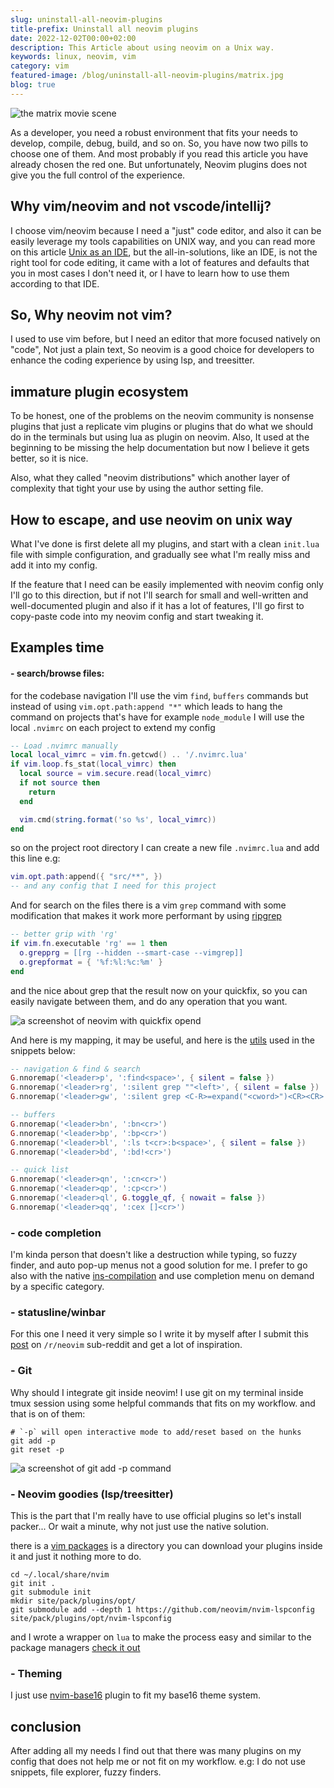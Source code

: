 ```yaml
---
slug: uninstall-all-neovim-plugins
title-prefix: Uninstall all neovim plugins
date: 2022-12-02T00:00+02:00
description: This Article about using neovim on a Unix way.
keywords: linux, neovim, vim
category: vim
featured-image: /blog/uninstall-all-neovim-plugins/matrix.jpg
blog: true
---
```


![the matrix movie scene](/blog/uninstall-all-neovim-plugins/matrix.jpg)

As a developer, you need a robust environment that fits your needs to develop,
compile, debug, build, and so on. So, you have now two pills to choose one of
them. And most probably if you read this article you have already chosen the
red one. But unfortunately, Neovim plugins does not give you the full control of
the experience.

## Why vim/neovim and not vscode/intellij?

I choose vim/neovim because I need a "just" code editor, and also it can be
easily leverage my tools capabilities on UNIX way, and you can read more on
this article [Unix as an IDE](https://blog.sanctum.geek.nz/series/unix-as-ide/),
but the all-in-solutions, like an IDE, is not the right tool for code editing,
it came with a lot of features and defaults that you in most cases I don't need
it, or I have to learn how to use them according to that IDE.

## So, Why neovim not vim?

I used to use vim before, but I need an editor that more focused natively on
"code", Not just a plain text, So neovim is a good choice for developers to
enhance the coding experience by using lsp, and treesitter.

## immature plugin ecosystem

To be honest, one of the problems on the neovim community is nonsense plugins
that just a replicate vim plugins or plugins that do what we should do in the
terminals but using lua as plugin on neovim. Also, It used at the beginning to be
missing the help documentation but now I believe it gets better, so it is nice.

Also, what they called "neovim distributions" which another layer of complexity
that tight your use by using the author setting file.

## How to escape, and use neovim on unix way

What I've done is first delete all my plugins, and start with a clean
`init.lua` file with simple configuration, and gradually see what I'm really
miss and add it into my config.

If the feature that I need can be easily implemented with neovim config only
I'll go to this direction, but if not I'll search for small and well-written and
well-documented plugin and also if it has a lot of features, I'll go first to
copy-paste code into my neovim config and start tweaking it.

## Examples time

#### - search/browse files:

for the codebase navigation I'll use the vim `find`, `buffers` commands but
instead of using `vim.opt.path:append "*"` which leads to hang the command on
projects that's have for example `node_module` I will use the local `.nvimrc` on
each project to extend my config

```lua
-- Load .nvimrc manually
local local_vimrc = vim.fn.getcwd() .. '/.nvimrc.lua'
if vim.loop.fs_stat(local_vimrc) then
  local source = vim.secure.read(local_vimrc)
  if not source then
    return
  end

  vim.cmd(string.format('so %s', local_vimrc))
end
```

so on the project root directory I can create a new file `.nvimrc.lua` and add
this line e.g:

```lua
vim.opt.path:append({ "src/**", })
-- and any config that I need for this project
```

And for search on the files there is a vim `grep` command with some modification
that makes it work more performant by using [ripgrep](/blog/my-terminal-became-more-rusty/#ripgrep)

```lua
-- better grip with 'rg'
if vim.fn.executable 'rg' == 1 then
  o.grepprg = [[rg --hidden --smart-case --vimgrep]]
  o.grepformat = { '%f:%l:%c:%m' }
end
```

and the nice about grep that the result now on your quickfix, so you can easily
navigate between them, and do any operation that you want.

![a screenshot of neovim with quickfix opend](/blog/uninstall-all-neovim-plugins/quickfix-vim-screenshot.jpg)

And here is my mapping, it may be useful, and here is the [utils](https://github.com/22mahmoud/nvim/blob/master/lua/ma/utils.lua) used in the
snippets below:

```lua
-- navigation & find & search
G.nnoremap('<leader>p', ':find<space>', { silent = false })
G.nnoremap('<leader>rg', ':silent grep ""<left>', { silent = false })
G.nnoremap('<leader>gw', ':silent grep <C-R>=expand("<cword>")<CR><CR>')

-- buffers
G.nnoremap('<leader>bn', ':bn<cr>')
G.nnoremap('<leader>bp', ':bp<cr>')
G.nnoremap('<leader>bl', ':ls t<cr>:b<space>', { silent = false })
G.nnoremap('<leader>bd', ':bd!<cr>')

-- quick list
G.nnoremap('<leader>qn', ':cn<cr>')
G.nnoremap('<leader>qp', ':cp<cr>')
G.nnoremap('<leader>ql', G.toggle_qf, { nowait = false })
G.nnoremap('<leader>qq', ':cex []<cr>')
```

### - code completion

I'm kinda person that doesn't like a destruction while typing, so fuzzy
finder, and auto pop-up menus not a good solution for me. I prefer to go also
with the native [ins-compilation](https://neovim.io/doc/user/insert.html#ins-completion) and use completion menu on demand by a specific
category.

### - statusline/winbar

For this one I need it very simple so I write it by myself after I submit this
[post](https://old.reddit.com/r/neovim/comments/q3jur8/please_share_your_statusline_config_lua_no/)
on `/r/neovim` sub-reddit and get a lot of inspiration.

### - Git

Why should I integrate git inside neovim! I use git on my terminal inside tmux
session using some helpful commands that fits on my workflow. and that is on of
them:

```shell
# `-p` will open interactive mode to add/reset based on the hunks
git add -p
git reset -p
```

![a screenshot of `git add -p` command](/blog/uninstall-all-neovim-plugins/hunks-screenshot.jpg)

### - Neovim goodies (lsp/treesitter)

This is the part that I'm really have to use official plugins so let's install
packer... Or wait a minute, why not just use the native solution.

there is a [vim packages](https://neovim.io/doc/user/repeat.html#packages) is a
directory you can download your plugins inside it and just it nothing more to
do.

```shell
cd ~/.local/share/nvim
git init .
git submodule init
mkdir site/pack/plugins/opt/
git submodule add --depth 1 https://github.com/neovim/nvim-lspconfig site/pack/plugins/opt/nvim-lspconfig
```

and I wrote a wrapper on `lua` to make the process easy and similar to the
package managers [check it out](https://github.com/22mahmoud/nvim/blob/master/lua/ma/plugins.lua)

### - Theming

I just use [nvim-base16](https://github.com/RRethy/nvim-base16) plugin to fit
my base16 theme system.

## conclusion

After adding all my needs I find out that there was many plugins on my config
that does not help me or not fit on my workflow. e.g: I do not use snippets,
file explorer, fuzzy finders.
